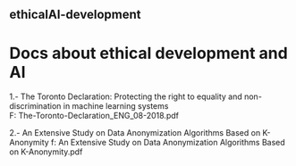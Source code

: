 ## ethicalAI-development
# Docs about ethical development and AI

1.- The Toronto Declaration: Protecting the right to equality and non-discrimination in machine learning systems
</br>
  F: The-Toronto-Declaration_ENG_08-2018.pdf
  
2.- An Extensive Study on Data Anonymization Algorithms Based on K-Anonymity 
  f: An Extensive Study on Data Anonymization Algorithms Based on K-Anonymity.pdf
  </br>
